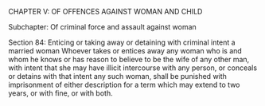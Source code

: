 CHAPTER V: OF OFFENCES AGAINST WOMAN AND CHILD

Subchapter: Of criminal force and assault against woman

Section 84: Enticing or taking away or detaining with criminal intent a married woman
Whoever takes or entices away any woman who is and whom he knows or has reason to believe to be the wife of any other man, with intent that she may have illicit intercourse with any person, or conceals or detains with that intent any such woman, shall be punished with imprisonment of either description for a term which may extend to two years, or with fine, or with both.

